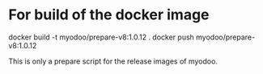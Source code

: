 # For build of the docker image
docker build -t myodoo/prepare-v8:1.0.12 .
docker push myodoo/prepare-v8:1.0.12

This is only a prepare script for the release images of myodoo.
